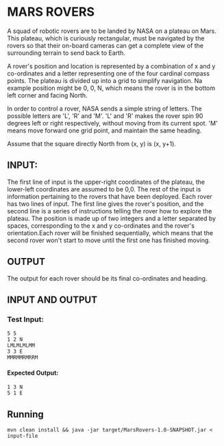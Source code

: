 # MARS ROVERS

A squad of robotic rovers are to be landed by NASA on a plateau on Mars. This plateau, which is curiously rectangular, must be navigated by the rovers so that their on-board cameras can get a complete view of the surrounding terrain to send back to Earth.

A rover's position and location is represented by a combination of x and y co-ordinates and a letter representing one of the four cardinal compass points. The plateau is divided up into a grid to simplify navigation. Na example position might be 0, 0, N, which means the rover is in the bottom left corner and facing North.

In order to control a rover, NASA sends a simple string of letters. The possible letters are 'L', 'R' and 'M'. 'L' and 'R' makes the rover spin 90 degrees left or right respectively, without moving from its current spot. 'M' means move forward one grid point, and maintain the same heading.

Assume that the square directly North from (x, y) is (x, y+1).

## INPUT:

The first line of input is the upper-right coordinates of the plateau, the lower-left coordinates are assumed to be 0,0.
The rest of the input is information pertaining to the rovers that have been deployed. Each rover has two lines of input. The first line gives the rover's position, and the second line is a series of instructions telling the rover how to explore the plateau. The position is made up of two integers and a letter separated by spaces, corresponding to the x and y co-ordinates and the rover's orientation.Each rover will be finished sequentially, which means that the second rover won't start to move until the first one has finished moving.

## OUTPUT

The output for each rover should be its final co-ordinates and heading.

## INPUT AND OUTPUT

### Test Input:
```
5 5
1 2 N
LMLMLMLMM
3 3 E
MMRMMRMRRM
```
#### Expected Output:
```
1 3 N
5 1 E
```

## Running
```
mvn clean install && java -jar target/MarsRovers-1.0-SNAPSHOT.jar < input-file
```

